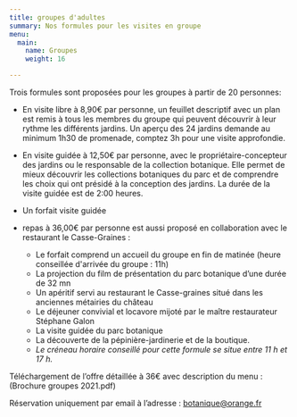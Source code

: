 ```yaml
---
title: groupes d'adultes
summary: Nos formules pour les visites en groupe
menu:
  main:
    name: Groupes
    weight: 16

---
```

Trois formules sont proposées pour les groupes à partir de 20 personnes:

- En visite libre à 8,90€ par personne, un feuillet descriptif avec un plan est remis à tous les membres du groupe qui peuvent découvrir à leur rythme les différents jardins. Un aperçu des 24 jardins demande au minimum 1h30 de promenade, comptez 3h pour une visite approfondie.

- En visite guidée à 12,50€ par personne, avec le propriétaire-concepteur des jardins ou le responsable de la collection botanique. Elle permet de mieux découvrir les collections botaniques du parc et de comprendre les choix qui ont présidé à la conception des jardins. La durée de la visite guidée est de 2:00 heures.

- Un forfait visite guidée

- repas à 36,00€ par personne est aussi proposé en collaboration avec le restaurant le Casse-Graines :

  - Le forfait comprend un accueil du groupe en fin de matinée (heure conseillée d'arrivée du groupe : 11h)
  - La projection du film de présentation du parc botanique d’une durée de 32 mn
  - Un apéritif servi au restaurant le Casse-graines situé dans les anciennes métairies du château
  - Le déjeuner convivial et locavore mijoté par le maître restaurateur Stéphane Galon
  - La visite guidée du parc botanique
  - La découverte de la pépinière-jardinerie et de la boutique.
  - _Le créneau horaire conseillé pour cette formule se situe entre 11 h et 17 h._

Téléchargement de l’offre détaillée à 36€ avec description du menu : (Brochure groupes 2021.pdf)

Réservation uniquement par email à l’adresse : botanique@orange.fr
